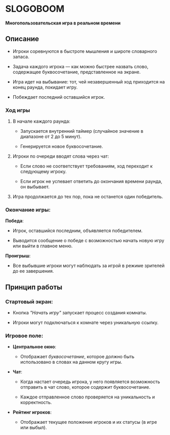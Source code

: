 ﻿# SLOGOBOOM

**Многопользовательская игра в реальном времени**

## **Описание**

- Игроки соревнуются в быстроте мышления и широте словарного запаса.

- Задача каждого игрока — как можно быстрее назвать слово, содержащее буквосочетание, представленное на экране.
  
- Игра идет на выбывание: тот, чей незавершенный ход приходится на конец раунда, покидает игру.

- Побеждает последний оставшийся игрок.  

### **Ход игры**

1. В начале каждого раунда:
   
   - Запускается внутренний таймер (случайное значение в диапазоне от 2 до 5 минут).
     
   - Генерируется новое буквосочетание.
   
4. Игроки по очереди вводят слова через чат:
   
   - Если слово не соответствует требованиям, ход переходит к следующему игроку.
      
   - Если игрок не успевает ответить до окончания времени раунда, он выбывает.

5. Игра продолжается до тех пор, пока не останется один победитель.  

### **Окончание игры**:  

**Победа**:

- Игрок, оставшийся последним, объявляется победителем.
  
- Выводится сообщение о победе с возможностью начать новую игру или выйти в главное меню.  

**Проигрыш**:

- Все выбывшие игроки могут наблюдать за игрой в режиме зрителей до ее завершения.

## **Принцип работы**

### **Стартовый экран**:

- Кнопка *"Начать игру"* запускает процесс создания комнаты.
  
- Игроки могут подключаться к комнате через уникальную ссылку.

### **Игровое поле**:

- **Центральное окно**:
  
  - Отображает *буквосочетание*, которое должно быть использовано в словах на данном кругу игры.

- **Чат**:
  
  - Когда настает очередь игрока, у него появляется возможность отправить в чат слово, которое содержит буквосочетание.
    
  - Каждое отправленное слово проверяется на уникальность и корректность.  

- **Рейтинг игроков**:
  
  - Отображает текущее положение игроков и их статусы (в игре или выбыл).
    
